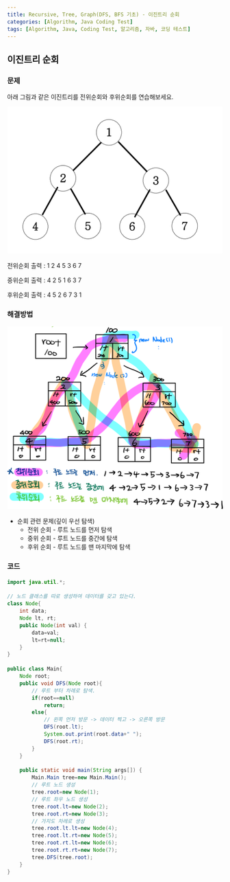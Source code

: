 ```yaml
---
title: Recursive, Tree, Graph(DFS, BFS 기초) - 이진트리 순회
categories: [Algorithm, Java Coding Test]
tags: [Algorithm, Java, Coding Test, 알고리즘, 자바, 코딩 테스트]
---
```


## 이진트리 순회

### 문제

아래 그림과 같은 이진트리를 전위순회와 후위순회를 연습해보세요.

![img.png](/assets/img/Algorithm/58-1.png)

전위순회 출력 : 1 2 4 5 3 6 7

중위순회 출력 : 4 2 5 1 6 3 7

후위순회 출력 : 4 5 2 6 7 3 1

### 해결방법

![이미지](/assets/img/Algorithm/58.png)

- 순회 관련 문제(깊이 우선 탐색)
  - 전위 순회 - 루트 노드를 먼저 탐색
  - 중위 순회 - 루트 노드를 중간에 탐색
  - 후위 순회 - 루트 노드를 맨 마지막에 탐색

### 코드

```java
import java.util.*;

// 노드 클래스를 따로 생성하여 데이터를 갖고 있는다.
class Node{ 
    int data; 
    Node lt, rt; 
    public Node(int val) { 
        data=val; 
        lt=rt=null; 
    } 
} 
  
public class Main{
    Node root; 
    public void DFS(Node root){ 
        // 루트 부터 차례로 탐색.
        if(root==null) 
            return; 
        else{
            // 왼쪽 먼저 방문 -> 데이터 찍고 -> 오른쪽 방문 
            DFS(root.lt);
            System.out.print(root.data+" ");
            DFS(root.rt);
        }
    } 
  
    public static void main(String args[]) { 
        Main.Main tree=new Main.Main();
        // 루트 노드 생성
        tree.root=new Node(1);
        // 루트 좌우 노드 생성
        tree.root.lt=new Node(2); 
        tree.root.rt=new Node(3);
        // 가지도 차례로 생성
        tree.root.lt.lt=new Node(4); 
        tree.root.lt.rt=new Node(5); 
        tree.root.rt.lt=new Node(6); 
        tree.root.rt.rt=new Node(7);
        tree.DFS(tree.root); 
    } 
} 
```
